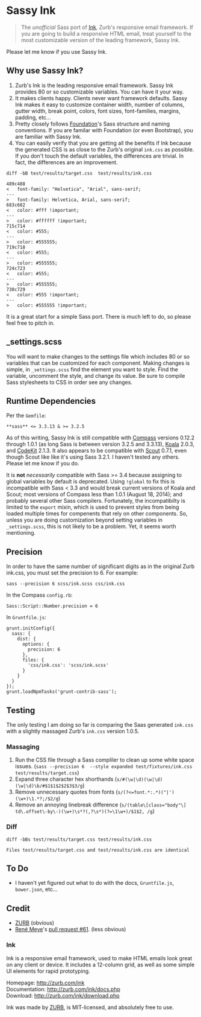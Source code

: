 # Sassy Ink

> The *unofficial* Sass port of [Ink](http://zurb.com/ink), Zurb's responsive email framework. If you are going to build a responsive HTML email, treat yourself to the most customizable version of the leading framework, Sassy Ink.

Please let me know if you use Sassy Ink.

## Why use Sassy Ink?

1. Zurb's Ink is the leading responsive email framework. Sassy Ink provides 80 or so customizable variables. You can have it your way. 
1. It makes clients happy. Clients never want framework defaults. Sassy Ink makes it easy to customize container width, number of columns, gutter width, break point, colors, font sizes, font-families, margins, padding, etc... 
1. Pretty closely follows [Foundation](http://foundation.zurb.com/)'s Sass structure and naming conventions. If you are familar with Foundation (or even Bootstrap), you are familiar with Sassy Ink.
1. You can easily verify that you are getting all the benefits if Ink because the generated CSS is as close to the Zurb's original `ink.css` as possible. If you don't touch the default variables, the differences are trivial. In fact, the differences are an improvement.

`diff -bB test/results/target.css  test/results/ink.css`

	489c488
	<   font-family: "Helvetica", "Arial", sans-serif;
	---
	>   font-family: Helvetica, Arial, sans-serif;
	683c682
	<   color: #fff !important;
	---
	>   color: #ffffff !important;
	715c714
	<   color: #555;
	---
	>   color: #555555;
	719c718
	<   color: #555;
	---
	>   color: #555555;
	724c723
	<   color: #555;
	---
	>   color: #555555;
	730c729
	<   color: #555 !important;
	---
	>   color: #555555 !important;

It is a great start for a simple Sass port. There is much left to do, so please feel free to pitch in.


## _settings.scss

You will want to make changes to the settings file which includes 80 or so variables that can be customized for each component. Making changes is simple, in `_settings.scss` find the element you want to style. Find the variable, uncomment the style, and change its value. Be sure to compile Sass stylesheets to CSS in order see any changes.

## Runtime Dependencies

Per the `Gemfile`:

	**sass** <= 3.3.13 & >= 3.2.5

As of this writing, Sassy Ink is still compatible with [Compass](http://compass-style.org/) versions 0.12.2 through 1.0.1 (as long Sass is between version 3.2.5 and 3.3.13), [Koala](http://koala-app.com/) 2.0.3, and [CodeKit](https://incident57.com/codekit/) 2.1.3. It also appears to be compatible with [Scout](http://mhs.github.io/scout-app/) 0.7.1, even though Scout like like it's using Sass 3.2.1. I haven't tested any others. Please let me know if you do.

It is **not** *necessarily* compatible with Sass >= 3.4 because assigning to global variables by default is deprecated. Using `!global` to fix this is incompatible with Sass < 3.3 and would break current versions of Koala and Scout; most versions of Compass less than 1.0.1 (August 18, 2014); and probably several other Sass compilers. Fortunately, the incompatibilty is limited to the `export` mixin, which is used to prevent styles from being loaded multiple times for compenents that rely on other components. So, unless you are doing customization beyond setting variables in `_settings.scss`, this is not likely to be a problem. Yet, it seems worth mentioning.

## Precision

In order to have the same number of significant digits as in the original Zurb ink.css, you must set the precision to 6. For example:

	sass --precision 6 scss/ink.scss css/ink.css

In the Compass `config.rb`:
	
	Sass::Script::Number.precision = 6

In `Gruntfile.js`:

	grunt.initConfig({
	  sass: {
	    dist: {
	      options: {
	        precision: 6
	      },
	      files: {
	        'css/ink.css': 'scss/ink.scss'
	      }
	    }
	  }
	});
	grunt.loadNpmTasks('grunt-contrib-sass');

## Testing

The only testing I am doing so far is comparing the Saas generated `ink.css` with a slightly massaged Zurb's `ink.css` version 1.0.5.

### Massaging

1. Run the CSS file through a Sass compliler to clean up some white space issues. (`sass --precision 6  --style expanded test/fixtures/ink.css test/results/target.css`)
1. Expand three character hex shorthands (`s/#(\w|\d)(\w|\d)(\w|\d)\b/#$1$1$2$2$3$3/g`)
1. Remove unnecessary quotes from fonts (`s/(?<=font.*:.*)("|')(\w+)\1.*?;/$2/g`)
1. Remove an annoying linebreak difference (`s/(table\[class="body"\] td\.offset\-by\-)(\w+)\s*?(,?\s*)(?=\1\w+)/$1$2, /g`)

### Diff

`diff -bBs test/results/target.css test/results/ink.css`

	Files test/results/target.css and test/results/ink.css are identical

## To Do

* I haven't yet figured out what to do with the docs, `Gruntfile.js`, `bower.json`, etc... 

## Credit

* [ZURB](http://www.zurb.com) (obvious)
* [René Meye](https://github.com/renemeye)'s [pull request #61](https://github.com/zurb/ink/pull/61). (less obvious)

### Ink


Ink is a responsive email framework, used to make HTML emails look great on any client or device.  It includes a 12-column grid, as well as some simple UI elements for rapid prototyping.

Homepage:      http://zurb.com/ink<br />
Documentation: http://zurb.com/ink/docs.php<br />
Download:      http://zurb.com/ink/download.php

Ink was made by [ZURB](http://www.zurb.com), is MIT-licensed, and absolutely free to use.